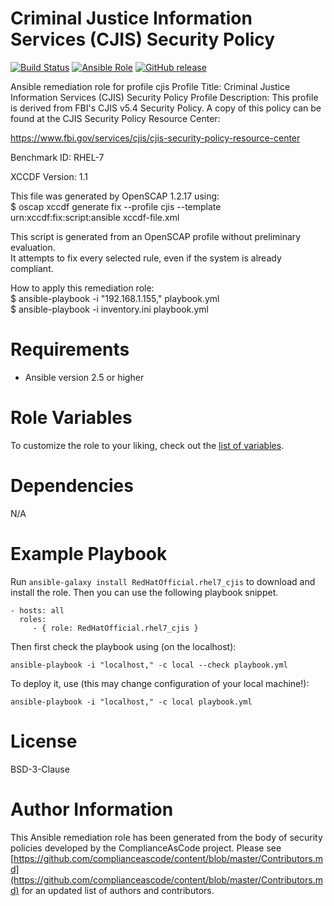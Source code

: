 # Criminal Justice Information Services (CJIS) Security Policy

[![Build Status](https://travis-ci.org/RedHatOfficial/ansible-rhel7-cjis-role.svg?branch=master)](https://travis-ci.org/RedHatOfficial/ansible-rhel7-cjis-role)
[![Ansible Role](https://img.shields.io/ansible/role/29976.svg)](https://galaxy.ansible.com/RedHatOfficial/rhel7_cjis)
[![GitHub release](https://img.shields.io/github/release/RedHatOfficial/ansible-rhel7-cjis-role.svg)](https://github.com/RedHatOfficial/ansible-rhel7-cjis-role/releases/latest)

Ansible remediation role for profile cjis
Profile Title:  Criminal Justice Information Services (CJIS) Security Policy
Profile Description:
This profile is derived from FBI's CJIS v5.4
Security Policy. A copy of this policy can be found at the CJIS Security
Policy Resource Center:

https://www.fbi.gov/services/cjis/cjis-security-policy-resource-center
  
Benchmark ID:  RHEL-7  
 
XCCDF Version:  1.1  
  
This file was generated by OpenSCAP 1.2.17 using:  
    $ oscap xccdf generate fix --profile cjis --template urn:xccdf:fix:script:ansible xccdf-file.xml   
  
This script is generated from an OpenSCAP profile without preliminary evaluation.  
It attempts to fix every selected rule, even if the system is already compliant.  
  
How to apply this remediation role:  
$ ansible-playbook -i "192.168.1.155," playbook.yml  
$ ansible-playbook -i inventory.ini playbook.yml

# Requirements

- Ansible version 2.5 or higher

# Role Variables

To customize the role to your liking, check out the [list of variables](vars/main.yml).

# Dependencies

N/A

# Example Playbook

Run `ansible-galaxy install RedHatOfficial.rhel7_cjis` to
download and install the role. Then you can use the following playbook snippet.


    - hosts: all
      roles:
         - { role: RedHatOfficial.rhel7_cjis }


Then first check the playbook using (on the localhost):

    ansible-playbook -i "localhost," -c local --check playbook.yml

To deploy it, use (this may change configuration of your local machine!):

    ansible-playbook -i "localhost," -c local playbook.yml


# License

BSD-3-Clause

# Author Information

This Ansible remediation role has been generated from the body of security
policies developed by the ComplianceAsCode project. Please see
[https://github.com/complianceascode/content/blob/master/Contributors.md](https://github.com/complianceascode/content/blob/master/Contributors.md)
for an updated list of authors and contributors.
